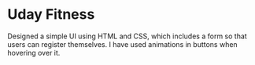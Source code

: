 # Uday Fitness
Designed a simple UI using HTML and CSS, which includes a form so that users can register themselves. I have used animations in buttons when hovering over it.
